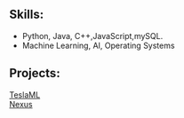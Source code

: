 ## **Skills:**
* Python, Java, C++,JavaScript,mySQL.
* Machine Learning, AI, Operating Systems
## **Projects:**
[TeslaML](https://github.com/saay1010/TeslaML)\
[Nexus](https://github.com/saay1010/Nexus)
 
